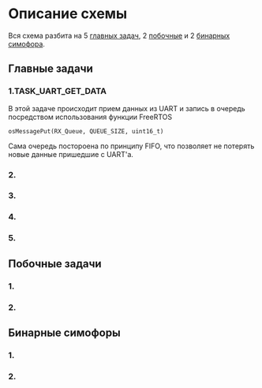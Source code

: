 # Описание схемы #

Вся схема разбита на 5 [главных задач](#Главные_задачи), 2 [побочные](#Побочные_задачи) и 2 [бинарных симофора](#Бинарные_симофоры).


## <a name="Главные_задачи">Главные задачи</a> ##

### 1.TASK_UART_GET_DATA ###

В этой задаче происходит прием данных из UART и запись в очередь посредством использования функции FreeRTOS

	osMessagePut(RX_Queue, QUEUE_SIZE, uint16_t)

Сама очередь постороена по принципу FIFO, что позволяет не потерять новые данные пришедшие с UART'а. 

### 2. ###

### 3. ###

### 4. ###

### 5. ###


## <a name="Побочные_задачи">Побочные задачи</a> ##

### 1. ###

### 2. ###


## <a name="<Бинарные_симофоры">Бинарные симофоры</a> ##

### 1. ###

### 2. ###